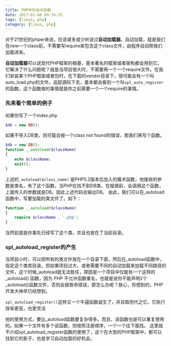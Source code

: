 ```yaml
---
title: PHP中的自动加载
date: 2017-01-08 09:14:35
tags: [linux, php]
category: [linux, php]
---
```


对于21世纪的phper来说，应该或多或少听说过**自动加载器**。自动加载，就是我们在new一个class前，不需要写require来包含这个class文件，由程序自动帮我们加载进来。
<!--more-->

**自动加载器**可以说现代PHP框架的根基，基本著名的框架或者架构都会用到它。它解决了什么问题呢？就是当项目很大时，不需要再一个一个require文件。在我们安装某个PHP框架或者包时，在下载的vendor目录下，很可能会有一个叫auto_load.php的文件。追踪源码下去，基本都会看到一个叫`spl_auto_register`的函数。这个函数做的事情就是你之前需要一个一个require的事情。

### 先来看个简单的例子

如果你写了一个index.php
```php
$db = new DB();
```
如果不导入DB类，则可能会报一个class not found的错误，那我们再写个函数。
```php
$db = new DB();
function __autoload($className)
{
    echo $className;
    exit();
}
```

上述的`_autoload($class_name)` 是PHP5.2版本后加入的魔术函数，他接收的参数是类名，有了这个函数，当PHP在找不到DB类，在报错前，会调用这个函数，上面传入的参数就是DB。因此上述代码会输出DB。
由此，我们可以在_autoload函数中，写要加载的类文件了。如下：
```php
function __autoload($className)
{
    require $className . '.php';
}
```
当然前提是你事先已经写了这个类，并且也放在了当前目录。

### spl_autoload_register的产生

当项目小时，可以把所有的类文件放在一个目录下面，然后在_autoload函数中，指定这个类库目录。但如果项目过大，或者需要不同的自动加载来加载不同路径的文件，这个时候_autoload就无法胜任，原因是一个项目中仅能有一个这样的 _autoload() 函数，因为 PHP 不允许函数重名，也就是说你不能声明2个_autoload()函数文件，否则会报致命错误，那怎么办呢？放心，你想到的，PHP开发大神早已经想到。

`spl_autoload_register()`这样又一个牛逼函数诞生了，并且取而代之它。它执行效率更高，也更灵活

他的使用方式，要比_autoload函数要复杂得多。而且，该函数也是可以重复使用的。如果一个文件有多个该函数，则按照注册顺序，一个一个往下面找。
这里就不介绍spl_autoload_register函数的使用了，这个在大型的PHP框架中，都可以找到它的影子，也是学习自动加载的好机会。